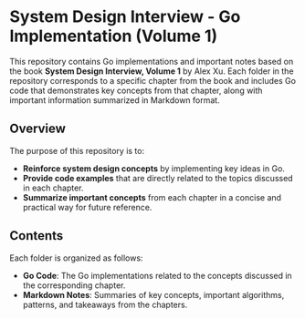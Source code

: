 # System Design Interview - Go Implementation (Volume 1)

This repository contains Go implementations and important notes based on the book **System Design Interview, Volume 1** by Alex Xu. Each folder in the repository corresponds to a specific chapter from the book and includes Go code that demonstrates key concepts from that chapter, along with important information summarized in Markdown format.

## Overview

The purpose of this repository is to:

- **Reinforce system design concepts** by implementing key ideas in Go.
- **Provide code examples** that are directly related to the topics discussed in each chapter.
- **Summarize important concepts** from each chapter in a concise and practical way for future reference.

## Contents

Each folder is organized as follows:

- **Go Code**: The Go implementations related to the concepts discussed in the corresponding chapter.
- **Markdown Notes**: Summaries of key concepts, important algorithms, patterns, and takeaways from the chapters.
